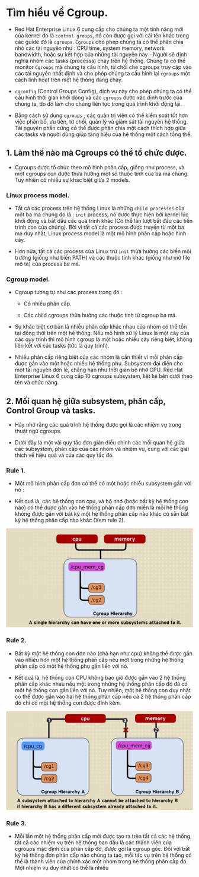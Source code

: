 # Tìm hiểu về Cgroup.

- Red Hat Enterprise Linux 6 cung cấp cho chúng ta một tính năng mới của kernel đó là `control groups`, nó còn được gọi với cái tên khác trong các guide đó là `cgroups`. `Cgroups` cho phép chúng ta có thể phân chia nhỏ các tài nguyên như : CPU time, system memory, network bandwidth, hoặc sự kết hợp của những tài nguyên này - Người sẽ định nghĩa nhóm các tasks (processs) chạy trên hệ thống. Chúng ta có thể monitor `Cgroups` mà chúng ta cấu hình, từ chối cho cgroups truy cập vào các tài nguyên nhất định và cho phép chúng ta cấu hình lại `cgroups` một cách linh hoạt trên một hệ thống đang chạy.

- `cgconfig` (Control Groups Config), dịch vụ này cho phép chúng ta có thể cấu hình thời gian khởi động và các `cgroups` được xác định trước của chúng ta, do đó làm cho chúng liên tục trong quá trình khởi động lại.

- Bằng cách sử dụng `cgroups` , các quản trị viên có thể kiểm soát tốt hơn việc phân bổ, ưu tiên, từ chối, quản lý và giám sát tài nguyên hệ thống. Tài nguyên phần cứng có thể được phân chia một cách thích hợp giữa các tasks và người dùng giúp tăng hiệu của hệ thống một cách tổng thể.

## 1. Làm thế nào mà Cgroups có thể tổ chức được.

- Cgroups được tổ chức theo mô hình phân cấp, giống như process, và một cgroups con được thừa hưởng một số thuộc tính của ba má chúng. Tuy nhiên có nhiều sự khác biệt giữa 2 models.

### Linux process model.

- Tất cả các process trên hệ thống Linux là những `child processes` của một ba má chung đó là : `init` process, nó được thực hiện bởi kernel lúc khởi động và bắt đầu các quá trình khác (Có thể lần lượt bắt đầu các tiến trình con của chúng). Bởi vì tất cả các process được truyền từ một ba má duy nhất, Linux process model là một mô hình phân cấp hoặc hình cây.

- Hơn nữa, tất cả các process của Linux trừ `init` thừa hưởng các biến môi trường (giống như biến PATH) và các thuộc tính khác (giống như mở file mô tả) của process ba má.

### Cgroup model.

- Cgroup tương tự như các process trong đó :

    - Có nhiều phân cấp.

    - Các child cgroups thừa hưởng các thuộc tính từ cgroup ba má.

- Sự khác biệt cơ bản là nhiều phân cấp khác nhau của nhóm có thể tồn tại đồng thời trên một hệ thống. Nếu mô hình xử lý Linux là một cây của các quy trình thì mô hình cgroup là một hoặc nhiều cây riêng biệt, không liên kết với các tasks (tức là quy trình).

- Nhiều phân cấp riêng biệt của các nhóm là cần thiết vì mỗi phân cấp được gắn vào một hoặc nhiều hệ thống phụ. Subsystem đại diện cho một tài nguyên đơn lẻ, chẳng hạn như thời gian bộ nhớ CPU. Red Hat Enterprise Linux 6 cung cấp 10 cgroups subsystem, liệt kê bên dưới theo tên và chức năng.

## 2. Mối quan hệ giữa subsystem, phân cấp, Control Group và tasks.

- Hãy nhớ rằng các quá trình hệ thống được gọi là các nhiệm vụ trong thuật ngữ cgroups.

- Dưới đây là một vài quy tắc đơn giản điều chỉnh các mối quan hệ giữa các subsystem, phân cấp của các nhóm và nhiệm vụ, cùng với các giải thích về hiệu quả và của các quy tắc đó.

### Rule 1.

- Một mô hình phân cấp đơn có thể có một hoặc nhiều subsystem gắn với nó :

- Kết quả là, các hệ thống con cpu, và bộ nhớ (hoặc bất kỳ hệ thống con nào) có thể được gắn vào hệ thống phân cấp đơn miễn là mỗi hệ thống không được gắn với bất kỳ một hệ thống phân cấp nào khác có sẵn bất kỳ hệ thống phân cấp nào khác (Xem rule 2).

![rule1](/images/rule1.png)

### Rule 2.

- Bất kỳ một hệ thống con đơn nào (chả hạn như cpu) không thể được gắn vào nhiều hơn một hệ thống phân cấp nếu một trong những hệ thống phân cấp có một hệ thống phụ gắn liền với nó.

- Kết quả là, hệ thống con CPU không bao giờ được gắn vào 2 hệ thống phân cấp khác nhau nếu một trong những hệ thống phân cấp đó đã có một hệ thống con gắn liền với nó. Tuy nhiên, một hệ thống con duy nhất có thể được gắn vào hai hệ thống phân cấp nếu cả 2 hệ thống phân cấp đó chỉ có một hệ thống con được đính kèm.

![rule2](/images/rule2.png)

### Rule 3.

- Mỗi lần một hệ thống phân cấp mới được tạo ra trên tất cả các hệ thống, tất cả các nhiệm vụ trên hệ thống ban đầu là các thành viên của cgroups mặc định của phân cấp đó, được gọi là cgroup gốc. Đối với bất kỳ hệ thống đơn phân cấp nào chúng ta tạo, mỗi tác vụ trên hệ thống có thể là thành viên của chính xác một nhóm trong hệ thống phân cấp đó. Một nhiệm vụ duy nhất có thể là nhiều 